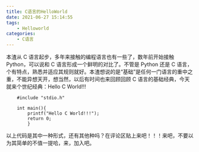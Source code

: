 ```yaml
---
title: C语言的HelloWorld
date: 2021-06-27 15:14:55
tags:
    - Helloworld
categories:
    - C语言
---
```


本渣从 C 语言起步，多年来接触的编程语言也有一些了，数年前开始接触Python，可以说和 C 语言形成一个鲜明的对比了。不管是 Python 还是 C 语言，个有特点，熟悉并适应其规则就好。本渣想说的是“基础”是任何一门语言的重中之重，不能异想天开，想当然，以后有时间也来回顾回顾 C 语言的基础经典，今天就来个世纪经典：Hello C World!!!

```
    #include "stdio.h"

    int main(){
        printf("Hello C World!!!");
        return 0;
        }
```
以上代码是其中一种形式，还有其他种吗？在评论区贴上来吧！！！来吧，不要以为其简单的不值一提哈，来，加入吧。
